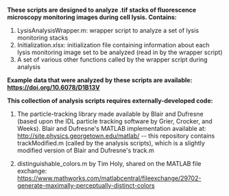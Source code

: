 **These scripts are designed to analyze .tif stacks of fluorescence microscopy monitoring images during cell lysis.  Contains:**

1. LysisAnalysisWrapper.m: wrapper script to analyze a set of lysis monitoring stacks
2. Initialization.xlsx: initialization file containing information about each lysis monitoring image set to be analyzed (read in by the wrapper script)
3. A set of various other functions called by the wrapper script during analysis

**Example data that were analyzed by these scripts are available: https://doi.org/10.6078/D1B13V**


**This collection of analysis scripts requires externally-developed code:**

1. The particle-tracking library made available by Blair and Dufresne (based upon the IDL particle tracking software by Grier, Crocker, and Weeks).  Blair and Dufresne's MATLAB implementation available at: http://site.physics.georgetown.edu/matlab/ -- this repository contains trackModified.m (called by the analysis scripts), which is a slightly modified version of Blair and Dufresne's track.m

2. distinguishable_colors.m by Tim Holy, shared on the MATLAB file exchange: https://www.mathworks.com/matlabcentral/fileexchange/29702-generate-maximally-perceptually-distinct-colors



